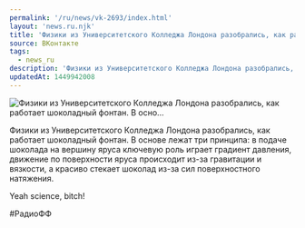 ```yaml
---
permalink: '/ru/news/vk-2693/index.html'
layout: 'news.ru.njk'
title: 'Физики из Университетского Колледжа Лондона разобрались, как работает шоколадный фонтан. В осно'
source: ВКонтакте
tags:
  - news_ru
description: 'Физики из Университетского Колледжа Лондона разобрались, как работает шоколадный фонтан. В осно…'
updatedAt: 1449942008
---
```

![Физики из Университетского Колледжа Лондона разобрались, как работает шоколадный фонтан. В осно…](https://sun9-66.userapi.com/impf/c633529/v633529406/40a3/adcbWq1izJ0.jpg?size=1280x960&quality=96&sign=3880f3be45a103ee5e36527bfc513d10&c_uniq_tag=CAqWmOX4dNsOdXrMQcTSrQ7H5CWTy7UrN-dRIbTgs9M&type=album)

Физики из Университетского Колледжа Лондона разобрались, как работает шоколадный фонтан. В основе лежат три принципа: в подаче шоколада на вершину яруса ключевую роль играет градиент давления, движение по поверхности яруса происходит из-за гравитации и вязкости, а красиво стекает шоколад из-за сил поверхностного натяжения.

Yeah science, bitch!

#РадиоФФ
